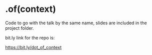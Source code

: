 # .of(context)

Code to go with the talk by the same name, slides are included in the project folder.

bit.ly link for the repo is:

https://bit.ly/dot_of_context
